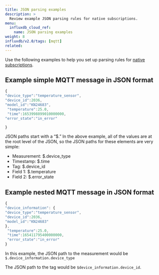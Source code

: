 ```yaml
---
title: JSON parsing examples
description: >
  Review example JSON parsing rules for native subscriptions.
menu:
  influxdb_cloud_ref:
    name: JSON parsing examples
weight: 8
influxdb/v2.0/tags: [mqtt]
related:
---
```


Use the following examples to help you set up parsing rules for [native subscriptions](/influxdb/cloud/write-data/no-code/native-subscriptions).

## Example simple MQTT message in JSON format

```js
{
"device_type":"temperature_sensor",
"device_id":2036,
"model_id":"KN24683",
 "temperature":25.0,
 "time":1653998899010000000,
"error_state":"in_error"

}
```

JSON paths start with a “$.” In the above example, all of the values are at the root level of the JSON, so the JSON paths for these elements are very simple:

- Measurement: $.device_type
- Timestamp: $.time
- Tag: $.device_id
- Field 1: $.temperature
- Field 2: $.error_state


## Example nested MQTT message in JSON format 

```js
{
"device_information": {
"device_type":"temperature_sensor",
"device_id":2036,
"model_id":"KN24683"
},
 "temperature":25.0,
 "time":165411795400000000,
 "error_state":"in_error"
}
```
In this example, the JSON path to the measurement would be `$.device_information.device_type`

The JSON path to the tag would be `$device_information.device_id`.
